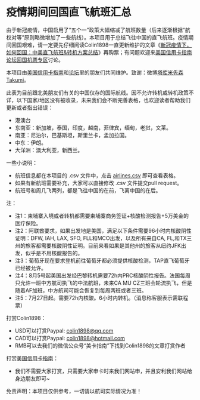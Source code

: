 # 疫情期间回国直飞航班汇总
由于新冠疫情，中国启用了“五个一”政策大幅缩减了航班数量（后来逐渐根据“航权对等”原则略微增加了一些航线）。本项目用于总结飞往中国的直飞航班。疫情期间回国艰难，请一定要先仔细阅读Colin1898一直更新维护的文章《[新冠疫情下，如何回国：中美直飞航班&转机方案总结](https://www.uscreditcardguide.com/xinguanyiqingzhixiaruhehuiguo/?utm_source=github&utm_medium=readme&utm_campaign=github_readme)》再购票；有问题欢迎来[美国信用卡指南论坛回国机票专区](https://forum.uscreditcardguide.com/c/travel/flights-home/8?utm_source=github&utm_medium=readme&utm_campaign=github_readme)讨论。

本项目由[美国信用卡指南](https://www.uscreditcardguide.com/zh/?utm_source=github&utm_medium=readme&utm_campaign=github_readme)和[论坛](https://forum.uscreditcardguide.com/?utm_source=github&utm_medium=readme&utm_campaign=github_readme)里的朋友们共同维护。致谢：微博[塔库米先森Takumi](https://www.weibo.com/3900189730/IAAEN5SQC?type=comment#_rnd1589171852386)。

此表为目前跟北美朋友们有关的中国仅存的国际航线。因不允许转机或转机政策不详，以下国家/地区没有被收录，未来我们会不断完善表格，也欢迎读者帮助我们更新或者指出错误：
* 港澳台
* 东南亚：新加坡，泰国，印度，越南，菲律宾，缅甸，老挝，文莱。
* 南亚：尼泊尔，巴基斯坦，斯里兰卡，孟加拉国。
* 中东：伊朗。
* 大洋洲：澳大利亚，新西兰。

一些小说明：

* 航班信息都在本项目的 .csv 文件中，点击 [airlines.csv](airlines.csv) 即可查看表格。
* 如果有新航班需要补充，大家可以直接修改 .csv 文件提交pull request。
* 航班号和周几飞两列，都是飞往中国的在前，飞离中国的在后。

注：

* 注1：柬埔寨入境或者转机都需要柬埔寨商务签证+核酸检测报告+5万美金的医疗保险。
* 注2：阿联酋要求，如果出发地是美国，满足以下条件需要96小时内核酸阴性证明：DFW, IAH, LAX, SFO, FLL和MCO出发，以及所有来自CA, FL,和TX三州的旅客都需要核酸阴性证明。目前来看如果是其他州的旅客从纽约JFK出发，似乎是不用核酸报告的。
* 注3：葡萄牙现在要求登机前往葡萄牙都必须提供核酸检测，TAP直飞葡萄牙已经被允许。
* 注4：8月5号起美国出发经巴黎转机需要72h内PRC核酸阴性报告。法国每周只允许一班中方航司执飞的中法航班，未来CA MU CZ三班会轮流执飞，但是随着AF加班，中方航司可能会恢复到每周两班或者三班。
* 注5：7月27日起。需要72h内核酸。6小时内转机。（消息称客服表示需联程票）

打赏Colin1898：

* USD可以打赏Paypal: colin1898@qq.com
* CAD可以打赏Paypal: colin1898@hotmail.com
* RMB可以去我们的微信公众号“美卡指南”下找到Colin1898的文章打赏作者

打赏[美国信用卡指南](https://www.uscreditcardguide.com/zh/?utm_source=github&utm_medium=readme&utm_campaign=github_readme)：

* 我们不需要大家打赏，只需要大家申卡时来我们网站申，并且安利我们网站给身边朋友即可~

免责声明：本项目仅供参考，一切请以航司实际情况为准！
